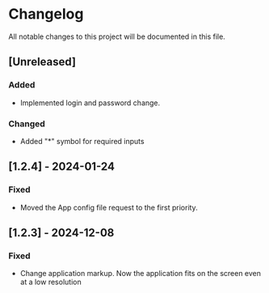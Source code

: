 # Changelog

All notable changes to this project will be documented in this file.

## [Unreleased]

### Added

-   Implemented login and password change.

### Changed

-   Added "\*" symbol for required inputs

## [1.2.4] - 2024-01-24

### Fixed

-   Moved the App config file request to the first priority.

## [1.2.3] - 2024-12-08

### Fixed

-   Change application markup. Now the application fits on the screen even at a low resolution
